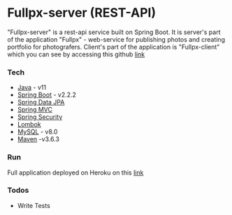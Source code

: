 # Fullpx-server (REST-API)

"Fullpx-server" is a rest-api service built on Spring Boot.
It is server's part of the application "Fullpx" - web-service for publishing photos and creating portfolio for photografers.
Client's part of the application is "Fullpx-client" which you can see by accessing this github [link](https://github.com/yarikwest/fullpx-client)

### Tech

* [Java] - v11
* [Spring Boot] - v2.2.2
* [Spring Data JPA]
* [Spring MVC]
* [Spring Security]
* [Lombok]
* [MySQL] - v8.0
* [Maven] -v3.6.3


### Run

Full application deployed on Heroku on this [link](https://fullpx.herokuapp.com/)


### Todos

 - Write Tests


   [Java]: <https://www.java.com>
   [Spring Boot]: <https://spring.io/projects/spring-boot>
   [Spring Data JPA]: <https://spring.io/projects/spring-data-jpa>
   [Spring MVC]: <https://docs.spring.io/spring/docs/current/spring-framework-reference/web.html>
   [Spring Security]: <https://spring.io/projects/spring-security>
   [Lombok]: <https://projectlombok.org/>
   [MySQL]: <https://www.mysql.com/>
   [Maven]: <https://maven.apache.org/>
